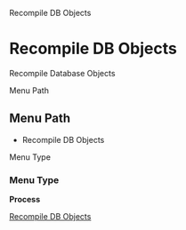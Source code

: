
Recompile DB Objects
# Recompile DB Objects


Recompile Database Objects

Menu Path
## Menu Path



- Recompile DB Objects

Menu Type
### Menu Type

**Process**


[Recompile DB Objects](../../functional-guide/window/process-dba_recompile.md)